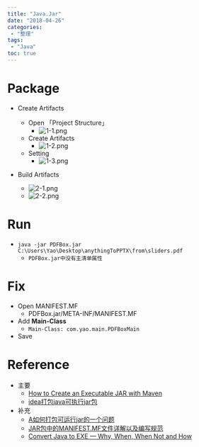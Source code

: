 ```yaml
---
title: "Java.Jar"
date: "2018-04-26"
categories:
 - "整理"
tags:
 - "Java"
toc: true
---
```



# Package
- Create Artifacts
	- Open 「Project Structure」
		- ![1-1.png](http://doc.yqjdcyy.com/121dec5a-0f64-476f-99c4-7e9417404346.png)
	- Create Artifacts
		- ![1-2.png](http://doc.yqjdcyy.com/e1748e73-bf6a-44d2-b778-15bd2d43d5aa.png)
	- Setting
		- ![1-3.png](http://doc.yqjdcyy.com/a85b2edf-ad9e-482b-9d95-87387f4ed4d8.png)

- Build Artifacts
	- ![2-1.png](http://doc.yqjdcyy.com/31196862-a83a-4660-893d-6dbe7c1ddc31.png)
	- ![2-2.png](http://doc.yqjdcyy.com/a1d8d5e6-e031-4878-91b8-8334ff11f759.png)

# Run
- `java -jar PDFBox.jar C:\Users\Yao\Desktop\anythingToPPTX\from\sliders.pdf`
	- `PDFBox.jar中没有主清单属性`

# Fix
- Open MANIFEST.MF
	- PDFBox.jar/META-INF/MANIFEST.MF
- Add **Main-Class**
	- `Main-Class: com.yao.main.PDFBoxMain`
- Save


# Reference
- 主要
	- [How to Create an Executable JAR with Maven](http://www.baeldung.com/executable-jar-with-maven)
	- [idea打包java可执行jar包](http://www.cnblogs.com/blog5277/p/5920560.html)
- 补充
	- [A如何打包可运行jar的一个问题](http://bglmmz.iteye.com/blog/2058785)
	- [JAR包中的MANIFEST.MF文件详解以及编写规范](https://www.cnblogs.com/EasonJim/p/6485677.html)
	- [Convert Java to EXE — Why, When, When Not and How](https://www.excelsior-usa.com/articles/java-to-exe.html)
